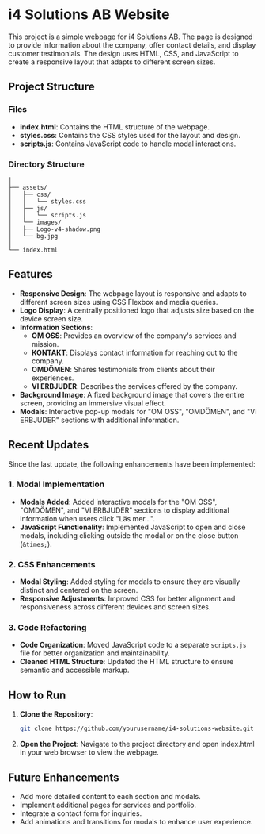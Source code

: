 # i4 Solutions AB Website

This project is a simple webpage for i4 Solutions AB. The page is designed to provide information about the company, offer contact details, and display customer testimonials. The design uses HTML, CSS, and JavaScript to create a responsive layout that adapts to different screen sizes.

## Project Structure

### Files

- **index.html**: Contains the HTML structure of the webpage.
- **styles.css**: Contains the CSS styles used for the layout and design.
- **scripts.js**: Contains JavaScript code to handle modal interactions.

### Directory Structure


```
│  
├── assets/  
│   ├── css/  
│   │   └── styles.css  
│   ├── js/  
│   │   └── scripts.js  
│   └── images/  
│   ├── Logo-v4-shadow.png  
│   └── bg.jpg  
│  
└── index.html  
```

## Features

- **Responsive Design**: The webpage layout is responsive and adapts to different screen sizes using CSS Flexbox and media queries.
- **Logo Display**: A centrally positioned logo that adjusts size based on the device screen size.
- **Information Sections**: 
  - **OM OSS**: Provides an overview of the company's services and mission.
  - **KONTAKT**: Displays contact information for reaching out to the company.
  - **OMDÖMEN**: Shares testimonials from clients about their experiences.
  - **VI ERBJUDER**: Describes the services offered by the company.
- **Background Image**: A fixed background image that covers the entire screen, providing an immersive visual effect.
- **Modals**: Interactive pop-up modals for "OM OSS", "OMDÖMEN", and "VI ERBJUDER" sections with additional information.

## Recent Updates

Since the last update, the following enhancements have been implemented:

### 1. Modal Implementation
- **Modals Added**: Added interactive modals for the "OM OSS", "OMDÖMEN", and "VI ERBJUDER" sections to display additional information when users click "Läs mer...".
- **JavaScript Functionality**: Implemented JavaScript to open and close modals, including clicking outside the modal or on the close button (`&times;`).

### 2. CSS Enhancements
- **Modal Styling**: Added styling for modals to ensure they are visually distinct and centered on the screen.
- **Responsive Adjustments**: Improved CSS for better alignment and responsiveness across different devices and screen sizes.

### 3. Code Refactoring
- **Code Organization**: Moved JavaScript code to a separate `scripts.js` file for better organization and maintainability.
- **Cleaned HTML Structure**: Updated the HTML structure to ensure semantic and accessible markup.

## How to Run

1. **Clone the Repository**:
   ```bash
   git clone https://github.com/yourusername/i4-solutions-website.git


2. **Open the Project**: 
Navigate to the project directory and open index.html in your web browser to view the webpage.

## Future Enhancements  
- Add more detailed content to each section and modals.  
- Implement additional pages for services and portfolio.  
- Integrate a contact form for inquiries.  
- Add animations and transitions for modals to enhance user experience.  